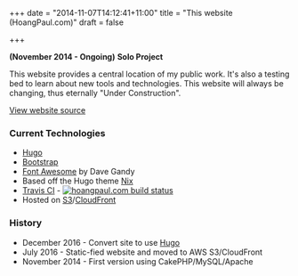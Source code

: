 +++
date = "2014-11-07T14:12:41+11:00"
title = "This website (HoangPaul.com)"
draft = false

+++

**(November 2014 - Ongoing)**
**Solo Project**

This website provides a central location of my public work. It's also a testing bed
to learn about new tools and technologies. This website will always be changing,
thus eternally "Under Construction".

[<i class="fa fa-github" aria-hidden="true"></i> View website source](https://github.com/HoangPaul/hoangpaul.com)

### Current Technologies

*   [Hugo](https://gohugo.io)
*   [Bootstrap](https://getbootstrap.com/)
*   [Font Awesome](https://fontawesome.io) by Dave Gandy
*   Based off the Hugo theme [Nix](https://github.com/LordMathis/hugo-theme-nix)
*   [Travis CI](https://travis-ci.org) - [<img src="https://travis-ci.org/HoangPaul/hoangpaul.com.svg?branch=master" alt="hoangpaul.com build status" />](https://travis-ci.org/HoangPaul/hoangpaul.com)
*   Hosted on [S3](https://aws.amazon.com/s3/)/[CloudFront](https://aws.amazon.com/cloudfront/)

### History

*   December 2016 - Convert site to use [Hugo](https://gohugo.io)
*   July 2016 - Static-fied website and moved to AWS S3/CloudFront
*   November 2014 - First version using CakePHP/MySQL/Apache